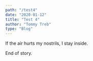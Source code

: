 ```yaml
---
path: "/test4"
date: "2020-01-12"
title: "Test 4"
author: "Tommy Treb"
type: "Blog"
---
```


If the air hurts my nostrils, I stay inside.

End of story.
